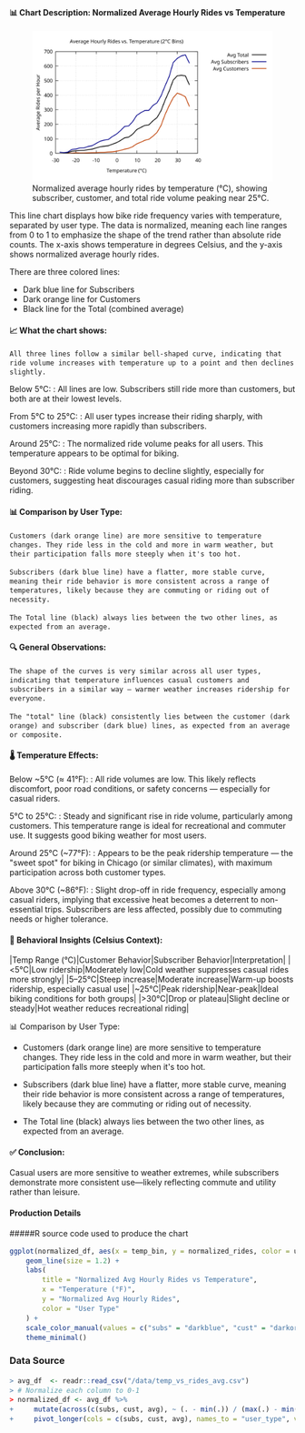 #### 📊 Chart Description: Normalized Average Hourly Rides vs Temperature

<figure class="chartbox">
  <a href="../images/Avg_Hourly_Rides_vs_Temp.svg" target="_blank" title="Select image to open full-sized chart">
    <img
      src="../images/Avg_Hourly_Rides_vs_Temp.svg"
      alt="Line chart showing normalized average hourly bike rides by temperature in degrees Celsius">
  </a>
  <figcaption class="small-caption">
    Normalized average hourly rides by temperature (°C), showing subscriber, customer, and total ride volume peaking near 25°C.
  </figcaption>
</figure>


This line chart displays how bike ride frequency varies with temperature, separated by user type. The data is normalized, meaning each line ranges from 0 to 1 to emphasize the shape of the trend rather than absolute ride counts. The x-axis shows temperature in degrees Celsius, and the y-axis shows normalized average hourly rides.

There are three colored lines:

-  Dark blue line for Subscribers
-  Dark orange line for Customers
-  Black line for the Total (combined average)

#### 📈 What the chart shows:

    All three lines follow a similar bell-shaped curve, indicating that ride volume increases with temperature up to a point and then declines slightly.

Below 5°C:
:   All lines are low. Subscribers still ride more than customers, but both are at their lowest levels.

From 5°C to 25°C:
:   All user types increase their riding sharply, with customers increasing more rapidly than subscribers.

Around 25°C:
:   The normalized ride volume peaks for all users. This temperature appears to be optimal for biking.

Beyond 30°C:
:   Ride volume begins to decline slightly, especially for customers, suggesting heat discourages casual riding more than subscriber riding.

#### 📊 Comparison by User Type:

    Customers (dark orange line) are more sensitive to temperature changes. They ride less in the cold and more in warm weather, but their participation falls more steeply when it's too hot.

    Subscribers (dark blue line) have a flatter, more stable curve, meaning their ride behavior is more consistent across a range of temperatures, likely because they are commuting or riding out of necessity.

    The Total line (black) always lies between the two other lines, as expected from an average.

#### 🔍 General Observations:

    The shape of the curves is very similar across all user types, indicating that temperature influences casual customers and subscribers in a similar way — warmer weather increases ridership for everyone.

    The "total" line (black) consistently lies between the customer (dark orange) and subscriber (dark blue) lines, as expected from an average or composite.

#### 🌡️ Temperature Effects:

Below ~5°C (≈ 41°F):
:   All ride volumes are low. This likely reflects discomfort, poor road conditions, or safety concerns — especially for casual riders.

5°C to 25°C:
:   Steady and significant rise in ride volume, particularly among customers. This temperature range is ideal for recreational and commuter use. It suggests good biking weather for most users.

Around 25°C (~77°F):
:   Appears to be the peak ridership temperature — the "sweet spot" for biking in Chicago (or similar climates), with maximum participation across both customer types.

Above 30°C (~86°F):
:   Slight drop-off in ride frequency, especially among casual riders, implying that excessive heat becomes a deterrent to non-essential trips. Subscribers are less affected, possibly due to commuting needs or higher tolerance.

#### 🤔 Behavioral Insights (Celsius Context):
|Temp Range (°C)|Customer Behavior|Subscriber Behavior|Interpretation|
|<5°C|Low ridership|Moderately low|Cold weather suppresses casual rides more strongly|
|5–25°C|Steep increase|Moderate increase|Warm-up boosts ridership, especially casual use|
|~25°C|Peak ridership|Near-peak|Ideal biking conditions for both groups|
|>30°C|Drop or plateau|Slight decline or steady|Hot weather reduces recreational riding|

📊 Comparison by User Type:

-   Customers (dark orange line) are more sensitive to temperature changes. They ride less in the cold and more in warm weather, but their participation falls more steeply when it's too hot.

-   Subscribers (dark blue line) have a flatter, more stable curve, meaning their ride behavior is more consistent across a range of temperatures, likely because they are commuting or riding out of necessity.

-  The Total line (black) always lies between the two other lines, as expected from an average.



#### ✅ Conclusion:

Casual users are more sensitive to weather extremes, while subscribers demonstrate more consistent use—likely reflecting commute and utility rather than leisure.

#### Production Details

#####R source code used to produce the chart

```R
ggplot(normalized_df, aes(x = temp_bin, y = normalized_rides, color = user_type)) +
    geom_line(size = 1.2) +
    labs(
        title = "Normalized Avg Hourly Rides vs Temperature",
        x = "Temperature (°F)",
        y = "Normalized Avg Hourly Rides",
        color = "User Type"
    ) +
    scale_color_manual(values = c("subs" = "darkblue", "cust" = "darkorange", "avg" = "black")) +
    theme_minimal()
```

### Data Source

```R
> avg_df  <- readr::read_csv("/data/temp_vs_rides_avg.csv")
> # Normalize each column to 0-1
> normalized_df <- avg_df %>%
+     mutate(across(c(subs, cust, avg), ~ (. - min(.)) / (max(.) - min(.)))) %>%
+     pivot_longer(cols = c(subs, cust, avg), names_to = "user_type", values_to = "normalized_rides")
```


